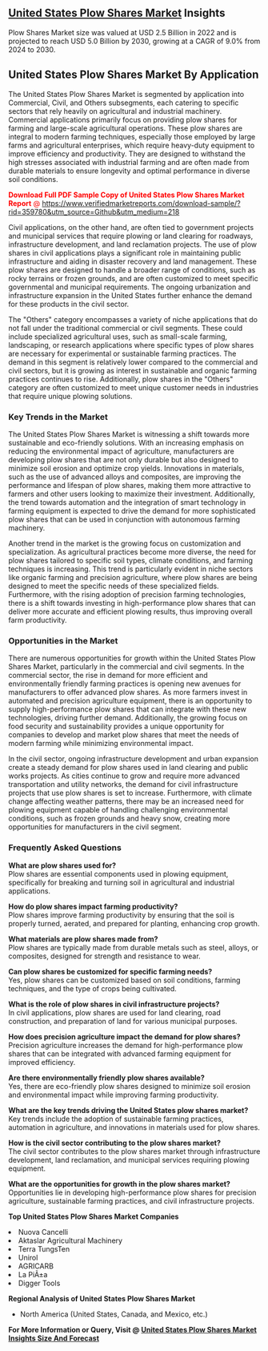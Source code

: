 <h2><a href="https://www.verifiedmarketreports.com/download-sample/?rid=359780&amp;utm_source=Github&amp;utm_medium=218" target="_blank">United States Plow Shares Market</a> Insights</h2><p>Plow Shares Market size was valued at USD 2.5 Billion in 2022 and is projected to reach USD 5.0 Billion by 2030, growing at a CAGR of 9.0% from 2024 to 2030.</p><p> <h2>United States Plow Shares Market By Application</h2> <p>The United States Plow Shares Market is segmented by application into Commercial, Civil, and Others subsegments, each catering to specific sectors that rely heavily on agricultural and industrial machinery. Commercial applications primarily focus on providing plow shares for farming and large-scale agricultural operations. These plow shares are integral to modern farming techniques, especially those employed by large farms and agricultural enterprises, which require heavy-duty equipment to improve efficiency and productivity. They are designed to withstand the high stresses associated with industrial farming and are often made from durable materials to ensure longevity and optimal performance in diverse soil conditions.</p> <p><p><span class=""><span style="color: #ff0000;"><strong>Download Full PDF Sample Copy of United States Plow Shares Market Report</strong> @ </span><a href="https://www.verifiedmarketreports.com/download-sample/?rid=359780&amp;utm_source=Github&amp;utm_medium=218" target="_blank">https://www.verifiedmarketreports.com/download-sample/?rid=359780&amp;utm_source=Github&amp;utm_medium=218</a></span></p></p> <p>Civil applications, on the other hand, are often tied to government projects and municipal services that require plowing or land clearing for roadways, infrastructure development, and land reclamation projects. The use of plow shares in civil applications plays a significant role in maintaining public infrastructure and aiding in disaster recovery and land management. These plow shares are designed to handle a broader range of conditions, such as rocky terrains or frozen grounds, and are often customized to meet specific governmental and municipal requirements. The ongoing urbanization and infrastructure expansion in the United States further enhance the demand for these products in the civil sector.</p> <p>The "Others" category encompasses a variety of niche applications that do not fall under the traditional commercial or civil segments. These could include specialized agricultural uses, such as small-scale farming, landscaping, or research applications where specific types of plow shares are necessary for experimental or sustainable farming practices. The demand in this segment is relatively lower compared to the commercial and civil sectors, but it is growing as interest in sustainable and organic farming practices continues to rise. Additionally, plow shares in the "Others" category are often customized to meet unique customer needs in industries that require unique plowing solutions.</p> <h3>Key Trends in the Market</h3> <p>The United States Plow Shares Market is witnessing a shift towards more sustainable and eco-friendly solutions. With an increasing emphasis on reducing the environmental impact of agriculture, manufacturers are developing plow shares that are not only durable but also designed to minimize soil erosion and optimize crop yields. Innovations in materials, such as the use of advanced alloys and composites, are improving the performance and lifespan of plow shares, making them more attractive to farmers and other users looking to maximize their investment. Additionally, the trend towards automation and the integration of smart technology in farming equipment is expected to drive the demand for more sophisticated plow shares that can be used in conjunction with autonomous farming machinery.</p> <p>Another trend in the market is the growing focus on customization and specialization. As agricultural practices become more diverse, the need for plow shares tailored to specific soil types, climate conditions, and farming techniques is increasing. This trend is particularly evident in niche sectors like organic farming and precision agriculture, where plow shares are being designed to meet the specific needs of these specialized fields. Furthermore, with the rising adoption of precision farming technologies, there is a shift towards investing in high-performance plow shares that can deliver more accurate and efficient plowing results, thus improving overall farm productivity.</p> <h3>Opportunities in the Market</h3> <p>There are numerous opportunities for growth within the United States Plow Shares Market, particularly in the commercial and civil segments. In the commercial sector, the rise in demand for more efficient and environmentally friendly farming practices is opening new avenues for manufacturers to offer advanced plow shares. As more farmers invest in automated and precision agriculture equipment, there is an opportunity to supply high-performance plow shares that can integrate with these new technologies, driving further demand. Additionally, the growing focus on food security and sustainability provides a unique opportunity for companies to develop and market plow shares that meet the needs of modern farming while minimizing environmental impact.</p> <p>In the civil sector, ongoing infrastructure development and urban expansion create a steady demand for plow shares used in land clearing and public works projects. As cities continue to grow and require more advanced transportation and utility networks, the demand for civil infrastructure projects that use plow shares is set to increase. Furthermore, with climate change affecting weather patterns, there may be an increased need for plowing equipment capable of handling challenging environmental conditions, such as frozen grounds and heavy snow, creating more opportunities for manufacturers in the civil segment.</p> <h3>Frequently Asked Questions</h3> <p><b>What are plow shares used for?</b><br>Plow shares are essential components used in plowing equipment, specifically for breaking and turning soil in agricultural and industrial applications.</p> <p><b>How do plow shares impact farming productivity?</b><br>Plow shares improve farming productivity by ensuring that the soil is properly turned, aerated, and prepared for planting, enhancing crop growth.</p> <p><b>What materials are plow shares made from?</b><br>Plow shares are typically made from durable metals such as steel, alloys, or composites, designed for strength and resistance to wear.</p> <p><b>Can plow shares be customized for specific farming needs?</b><br>Yes, plow shares can be customized based on soil conditions, farming techniques, and the type of crops being cultivated.</p> <p><b>What is the role of plow shares in civil infrastructure projects?</b><br>In civil applications, plow shares are used for land clearing, road construction, and preparation of land for various municipal purposes.</p> <p><b>How does precision agriculture impact the demand for plow shares?</b><br>Precision agriculture increases the demand for high-performance plow shares that can be integrated with advanced farming equipment for improved efficiency.</p> <p><b>Are there environmentally friendly plow shares available?</b><br>Yes, there are eco-friendly plow shares designed to minimize soil erosion and environmental impact while improving farming productivity.</p> <p><b>What are the key trends driving the United States plow shares market?</b><br>Key trends include the adoption of sustainable farming practices, automation in agriculture, and innovations in materials used for plow shares.</p> <p><b>How is the civil sector contributing to the plow shares market?</b><br>The civil sector contributes to the plow shares market through infrastructure development, land reclamation, and municipal services requiring plowing equipment.</p> <p><b>What are the opportunities for growth in the plow shares market?</b><br>Opportunities lie in developing high-performance plow shares for precision agriculture, sustainable farming practices, and civil infrastructure projects.</p> </p><p><strong>Top United States Plow Shares Market Companies</strong></p><div data-test-id=""><p><li>Nuova Cancelli</li><li> Aktaslar Agricultural Machinery</li><li> Terra TungsTen</li><li> Unirol</li><li> AGRICARB</li><li> La PiÃ±a</li><li> Digger Tools</li></p><div><strong>Regional Analysis of&nbsp;United States Plow Shares Market</strong></div><ul><li dir="ltr"><p dir="ltr">North America&nbsp;(United States, Canada, and Mexico, etc.)</p></li></ul><p><strong>For More Information or Query, Visit @&nbsp;</strong><strong><a href="https://www.verifiedmarketreports.com/product/plow-shares-market/?utm_source=Github&amp;utm_medium=218" target="_blank">United States Plow Shares Market Insights Size And Forecast</a></strong></p></div>
